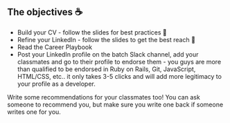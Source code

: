 ## The objectives ☕️

- Build your CV - follow the slides for best practices 💅
- Refine your LinkedIn - follow the slides to get the best reach 💼
- Read the Career Playbook
- Post your LinkedIn profile on the batch Slack channel, add your classmates and go to their profile to endorse them - you guys are more than qualified to be endorsed in Ruby on Rails, Git, JavaScript, HTML/CSS, etc..  it only takes 3-5 clicks and will add more legitimacy to your profile as a developer.

Write some recommendations for your classmates too! You can ask someone to recommend you, but make sure you write one back if someone writes one for you.
